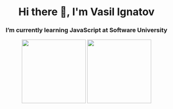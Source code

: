 <h1 align="center"> Hi there 👋, I'm Vasil Ignatov </h1>
<h3 align="center">I’m currently learning JavaScript at Software University </h3>

<p align="center">
   <img src="https://github-readme-stats.vercel.app/api/top-langs/?username=vasilignatov&layout=compact" height="175px" >
   <img src="https://github-readme-stats.vercel.app/api?username=vasilignatov&count_private=true&show_icons=true" height="175px" >
</p>

